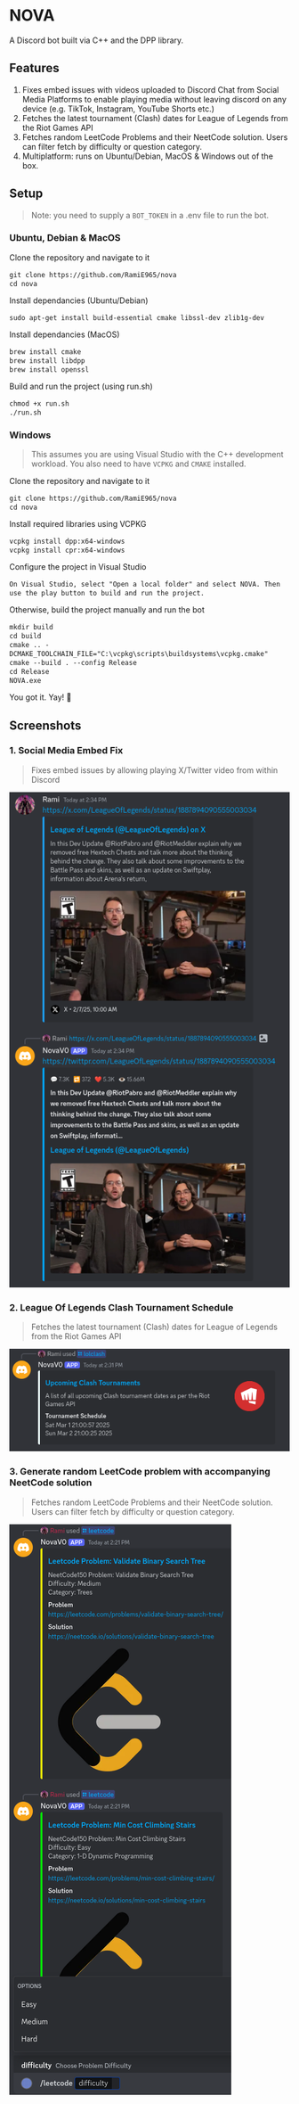# NOVA
A Discord bot built via C++ and the DPP library. 

## Features
1. Fixes embed issues with videos uploaded to Discord Chat from Social Media Platforms to enable playing media without leaving discord on any device (e.g. TikTok, Instagram, YouTube Shorts etc.)
2. Fetches the latest tournament (Clash) dates for League of Legends from the Riot Games API
3. Fetches random LeetCode Problems and their NeetCode solution. Users can filter fetch by difficulty or question category.
4. Multiplatform: runs on Ubuntu/Debian, MacOS & Windows out of the box.  

## Setup 
> Note: you need to supply a `BOT_TOKEN` in a .env file to run the bot. 
### Ubuntu, Debian & MacOS
Clone the repository and navigate to it
```
git clone https://github.com/RamiE965/nova
cd nova
```
Install dependancies (Ubuntu/Debian)
```
sudo apt-get install build-essential cmake libssl-dev zlib1g-dev
```
Install dependancies (MacOS)
```
brew install cmake
brew install libdpp
brew install openssl
```
Build and run the project (using run.sh)
```
chmod +x run.sh
./run.sh
```

### Windows
> This assumes you are using Visual Studio with the C++ development workload. You also need to have `VCPKG` and `CMAKE` installed.

Clone the repository and navigate to it
```
git clone https://github.com/RamiE965/nova
cd nova
```
Install required libraries using VCPKG
```
vcpkg install dpp:x64-windows
vcpkg install cpr:x64-windows
```
Configure the project in Visual Studio
```
On Visual Studio, select "Open a local folder" and select NOVA. Then use the play button to build and run the project.
```
Otherwise, build the project manually and run the bot
```
mkdir build
cd build
cmake .. -DCMAKE_TOOLCHAIN_FILE="C:\vcpkg\scripts\buildsystems\vcpkg.cmake"
cmake --build . --config Release
cd Release
NOVA.exe
```

You got it. Yay! 🎉

## Screenshots
### 1. Social Media Embed Fix
> Fixes embed issues by allowing playing X/Twitter video from within Discord
 
![Social Media Embed Demo](images/social-media-embed-fix.png)
### 2. League Of Legends Clash Tournament Schedule
> Fetches the latest tournament (Clash) dates for League of Legends from the Riot Games API

![Clash Schedule](images/lol-clash-schedule.png)
### 3. Generate random LeetCode problem with accompanying NeetCode solution
> Fetches random LeetCode Problems and their NeetCode solution. Users can filter fetch by difficulty or question category.

![LeetCode Command](images/generate-leetcode-problem.png)
